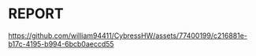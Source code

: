 # REPORT



https://github.com/william94411/CybressHW/assets/77400199/c216881e-b17c-4195-b994-6bcb0aeccd55

